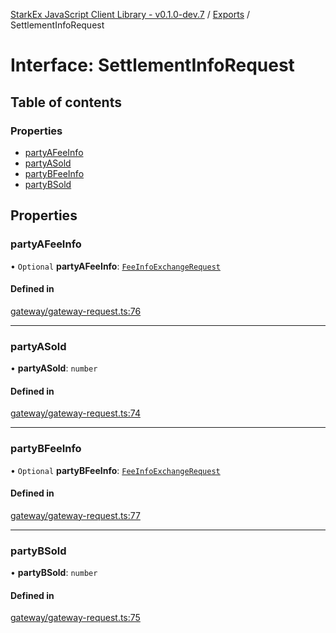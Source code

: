 [StarkEx JavaScript Client Library - v0.1.0-dev.7](../README.md) / [Exports](../modules.md) / SettlementInfoRequest

# Interface: SettlementInfoRequest

## Table of contents

### Properties

- [partyAFeeInfo](SettlementInfoRequest.md#partyafeeinfo)
- [partyASold](SettlementInfoRequest.md#partyasold)
- [partyBFeeInfo](SettlementInfoRequest.md#partybfeeinfo)
- [partyBSold](SettlementInfoRequest.md#partybsold)

## Properties

### partyAFeeInfo

• `Optional` **partyAFeeInfo**: [`FeeInfoExchangeRequest`](FeeInfoExchangeRequest.md)

#### Defined in

[gateway/gateway-request.ts:76](https://github.com/starkware-libs/starkex-js/blob/d7a28bb/src/lib/gateway/gateway-request.ts#L76)

---

### partyASold

• **partyASold**: `number`

#### Defined in

[gateway/gateway-request.ts:74](https://github.com/starkware-libs/starkex-js/blob/d7a28bb/src/lib/gateway/gateway-request.ts#L74)

---

### partyBFeeInfo

• `Optional` **partyBFeeInfo**: [`FeeInfoExchangeRequest`](FeeInfoExchangeRequest.md)

#### Defined in

[gateway/gateway-request.ts:77](https://github.com/starkware-libs/starkex-js/blob/d7a28bb/src/lib/gateway/gateway-request.ts#L77)

---

### partyBSold

• **partyBSold**: `number`

#### Defined in

[gateway/gateway-request.ts:75](https://github.com/starkware-libs/starkex-js/blob/d7a28bb/src/lib/gateway/gateway-request.ts#L75)
